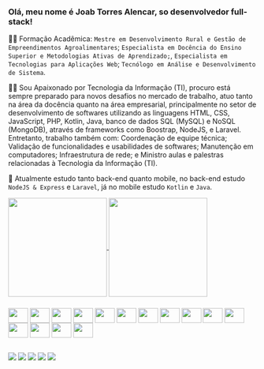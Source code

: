 ### Olá, meu nome é Joab Torres Alencar, so desenvolvedor full-stack!
👨‍🎓 Formação Acadêmica: `Mestre em Desenvolvimento Rural e Gestão de Empreendimentos Agroalimentares`; `Especialista em Docência do Ensino Superior e Metodologias Ativas de Aprendizado;`, `Especialista em Tecnologias para Aplicações Web`; `Tecnólogo em Análise e Desenvolvimento de Sistema`.

👨‍💻 Sou Apaixonado por Tecnologia da Informação (TI), procuro está sempre preparado para novos desafios no mercado de trabalho, atuo tanto na área da docência quanto na área empresarial, principalmente no setor de desenvolvimento de softwares utilizando as linguagens HTML, CSS, JavaScript, PHP, Kotlin, Java, banco de dados SQL (MySQL) e NoSQL (MongoDB), através de frameworks como Boostrap, NodeJS, e Laravel. Entretanto, trabalho também com: Coordenação de equipe técnica; Validação de funcionalidades e usabilidades de softwares; Manutenção em computadores; Infraestrutura de rede; e Ministro aulas e palestras relacionadas à Tecnologia da Informação (TI).

🌱 Atualmente estudo tanto back-end quanto mobile, no back-end estudo `NodeJS & Express` e `Laravel`, já no mobile estudo `Kotlin` e `Java`.

<a href="https://github.com/joabtorres/github-readme-stats">
  <img height=200 align="center" src="https://github-readme-stats.vercel.app/api?username=joabtorres&show_icons=true&theme=tokyonight" />
</a>
<a href="https://github.com/joabtorres/convoychat">
  <img height=200 align="center" src="https://github-readme-stats.vercel.app/api/top-langs?username=joabtorres&layout=compact&langs_count=8&card_width=320&theme=tokyonight" />
</a>

### 

<div style="diplay: inline-block">
  <img align="center" height="30" width="40" src="https://cdn.jsdelivr.net/gh/devicons/devicon/icons/html5/html5-original.svg" />    
  <img align="center" height="30" width="40"   src="https://cdn.jsdelivr.net/gh/devicons/devicon/icons/css3/css3-original.svg" />
  <img align="center" height="30" width="40" src="https://cdn.jsdelivr.net/gh/devicons/devicon/icons/bootstrap/bootstrap-original.svg" />
  <img align="center" height="30" width="40" src="https://cdn.jsdelivr.net/gh/devicons/devicon/icons/javascript/javascript-original.svg" />
  <img align="center" height="30" width="40" src="https://cdn.jsdelivr.net/gh/devicons/devicon/icons/typescript/typescript-original.svg" />       
  <img align="center" height="30" width="40" align="center" height="30" width="40" src="https://cdn.jsdelivr.net/gh/devicons/devicon/icons/jquery/jquery-original.svg" />
  <img align="center" height="30" width="40" src="https://cdn.jsdelivr.net/gh/devicons/devicon/icons/php/php-original.svg" />
  <img align="center" height="30" width="40" src="https://cdn.jsdelivr.net/gh/devicons/devicon/icons/laravel/laravel-plain.svg" />
  <img align="center" height="30" width="40" src="https://cdn.jsdelivr.net/gh/devicons/devicon/icons/nodejs/nodejs-original.svg" />
  <img align="center" height="30" width="40" src="https://cdn.jsdelivr.net/gh/devicons/devicon/icons/express/express-original.svg" />
  <img align="center" height="30" width="40" src="https://cdn.jsdelivr.net/gh/devicons/devicon/icons/kotlin/kotlin-original.svg" />
  <img align="center" height="30" width="40" src="https://cdn.jsdelivr.net/gh/devicons/devicon/icons/java/java-original.svg" />
  <img align="center" height="30" width="40"src="https://cdn.jsdelivr.net/gh/devicons/devicon/icons/photoshop/photoshop-plain.svg" />  
  <img  align="center" height="30" width="40" src="https://cdn.jsdelivr.net/gh/devicons/devicon/icons/android/android-original.svg" />      
  <img align="center" height="30" width="40" src="https://cdn.jsdelivr.net/gh/devicons/devicon/icons/androidstudio/androidstudio-original.svg" />
</div>

## 

<div> 
  <a href="https://www.joabtorres.com.br/" target="_blank"><img src="https://img.shields.io/badge/website-000000?style=for-the-badge&logo=About.me&logoColor=white" target="_blank"></a>
  <a href="https://www.youtube.com/channel/joabta" target="_blank"><img src="https://img.shields.io/badge/YouTube-FF0000?style=for-the-badge&logo=youtube&logoColor=white" target="_blank"></a>
  <a href="https://instagram.com/joabta" target="_blank"><img src="https://img.shields.io/badge/-Instagram-%23E4405F?style=for-the-badge&logo=instagram&logoColor=white" target="_blank"></a>
 	<a href = "mailto:joabtorres1508@gmail.com"><img src="https://img.shields.io/badge/-Gmail-%23333?style=for-the-badge&logo=gmail&logoColor=white" target="_blank"></a>
  <a href="https://www.linkedin.com/in/joabta" target="_blank"><img src="https://img.shields.io/badge/-LinkedIn-%230077B5?style=for-the-badge&logo=linkedin&logoColor=white" target="_blank"></a> 
  
</div>
